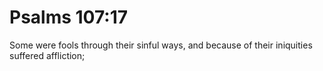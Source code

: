 # Psalms 107:17

Some were fools through their sinful ways, and because of their iniquities suffered affliction;
